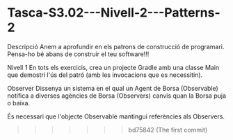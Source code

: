 # Tasca-S3.02---Nivell-2---Patterns-2

Descripció
Anem a aprofundir en els patrons de construcció de programari. Pensa-ho bé abans de construir el teu software!!!

Nivell 1
En tots els exercicis, crea un projecte Gradle amb una classe Main que demostri l'ús del patró (amb les invocacions que es necessitin).

Observer
Dissenya un sistema en el qual un Agent de Borsa (Observable) notifica a diverses agències de Borsa (Observers) canvis quan la Borsa puja o baixa.

És necessari que l'objecte Observable mantingui referències als Observers.
>>>>>>> bd75842 (The first commit)
